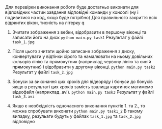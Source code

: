 Для перевірки виконання роботи буде достатньо виконати для відповідних частин завдання відповідні команди у консолі (ну і подивитися на код, якщо буде потрібно)
Для правильного закриття всіх відркитих вікон, тисність на літерку q

1. Зчитати зображення з вебки, відобразити в першому віконці та записати його на диск
``python main.py task1``
Результат у файлі `task_1.jpg`

2. Після цього зчитати щойно записане зображення з диску, конвертувати у відтінки сірого та намалювати на ньому довільних кольорів лінію та прямокутник (наприклад червону лінію та синій прямокутник) і відобразити у другому віконці. 
``python main.py task2``
Результат у файлі `task_2.jpg`

3. Бонуси за виконання цих кроків для відеоряду і бонуси до бонусів якщо в результаті цих кроків замість звалища картинок матимемо відеофайл (наприклад .avi).
``python main.py task3``
Результат у файлі `task_3.avi`


4. Якщо є необхідність одночасного виконання пунктів 1. та 2., то можна спробувати виконати 
``python main.py task1_2``
В такому випадку, резульати будуть у файлах `task_1.jpg` та `task_2.jpg` відповідно
